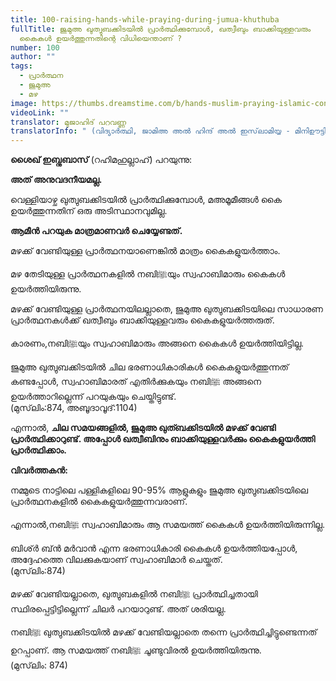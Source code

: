 ```yaml
---
title: 100-raising-hands-while-praying-during-jumua-khuthuba
fullTitle: ജുമുഅ ഖുത്വുബക്കിടയിൽ പ്രാർത്ഥിക്കുമ്പോൾ, ഖത്വീബും ബാക്കിയുള്ളവരും
  കൈകൾ ഉയർത്തുന്നതിന്റെ വിധിയെന്താണ് ?
number: 100
author: ""
tags:
  - പ്രാർത്ഥന
  - ജുമുഅ
  - മഴ
image: https://thumbs.dreamstime.com/b/hands-muslim-praying-islamic-concept-background-hands-muslim-praying-174308867.jpg
videoLink: ""
translator: മുജാഹിദ് പറവണ്ണ
translatorInfo: " (വിദ്യാർത്ഥി, ജാമിഅ അൽ ഹിന്ദ് അൽ ഇസ്‌ലാമിയ്യ - മിനിഊട്ടി)"
---
```

**ശൈഖ് ഇബ്നുബാസ്** (റഹിമഹുല്ലാഹ്) പറയുന്നു: 

**അത് അനുവദനീയമല്ല.** 

വെള്ളിയാഴ്ച ഖുത്വുബക്കിടയിൽ പ്രാർത്ഥിക്കുമ്പോൾ, മഅമൂമീങ്ങൾ കൈ ഉയർത്തുന്നതിന് ഒരു അടിസ്ഥാനവുമില്ല. 

**ആമീൻ പറയുക മാത്രമാണവർ ചെയ്യേണ്ടത്.**

മഴക്ക് വേണ്ടിയുള്ള പ്രാർത്ഥനയാണെങ്കിൽ മാത്രം കൈകളുയർത്താം.

മഴ തേടിയുള്ള പ്രാർത്ഥനകളിൽ നബിﷺയും സ്വഹാബിമാരും കൈകൾ ഉയർത്തിയിരുന്നു.

മഴക്ക് വേണ്ടിയുള്ള പ്രാർത്ഥനയിലല്ലാതെ, ജുമുഅ ഖുത്വുബക്കിടയിലെ സാധാരണ പ്രാർത്ഥനകൾക്ക് ഖത്വീബും ബാക്കിയുള്ളവരും കൈകളുയർത്തരുത്. 

കാരണം,നബിﷺയും സ്വഹാബിമാരും അങ്ങനെ കൈകൾ ഉയർത്തിയിട്ടില്ല. 

ജുമുഅ ഖുത്വുബക്കിടയിൽ ചില ഭരണാധികാരികൾ കൈകളുയർത്തുന്നത് കണ്ടപ്പോൾ, സ്വഹാബിമാരത് എതിർക്കുകയും നബിﷺ അങ്ങനെ ഉയർത്താറില്ലെന്ന് പറയുകയും ചെയ്തിട്ടുണ്ട്.\
(മുസ്‌ലിം:874, അബൂദാവൂദ്:1104) 

എന്നാൽ, **ചില സമയങ്ങളിൽ, ജുമുഅ ഖുത്ബക്കിടയിൽ മഴക്ക് വേണ്ടി പ്രാർത്ഥിക്കാറുണ്ട്. അപ്പോൾ ഖത്വീബിനും ബാക്കിയുള്ളവർക്കും കൈകളുയർത്തി പ്രാർത്ഥിക്കാം.**

**വിവർത്തകൻ:**

നമ്മുടെ നാട്ടിലെ പള്ളികളിലെ 90-95% ആളുകളും ജുമുഅ ഖുത്വുബക്കിടയിലെ പ്രാർത്ഥനകളിൽ കൈകളുയർത്തുന്നവരാണ്. 

എന്നാൽ,നബിﷺ സ്വഹാബിമാരും ആ സമയത്ത് കൈകൾ ഉയർത്തിയിരുന്നില്ല. 

ബിശ്ർ ബ്ൻ മർവാൻ എന്ന ഭരണാധികാരി കൈകൾ ഉയർത്തിയപ്പോൾ, അദ്ദേഹത്തെ വിലക്കുകയാണ് സ്വഹാബിമാർ ചെയ്തത്. \
(മുസ്‌ലിം:874) 

മഴക്ക് വേണ്ടിയല്ലാതെ, ഖുത്വുബകളിൽ നബിﷺ പ്രാർത്ഥിച്ചതായി സ്ഥിരപ്പെട്ടിട്ടില്ലെന്ന് ചിലർ പറയാറുണ്ട്. അത് ശരിയല്ല. 

നബിﷺ ഖുത്വുബക്കിടയിൽ മഴക്ക് വേണ്ടിയല്ലാതെ തന്നെ പ്രാർത്ഥിച്ചിട്ടുണ്ടെന്നത് ഉറപ്പാണ്. ആ സമയത്ത് നബിﷺ ചൂണ്ടുവിരൽ ഉയർത്തിയിരുന്നു.\
(മുസ്‌ലിം: 874)